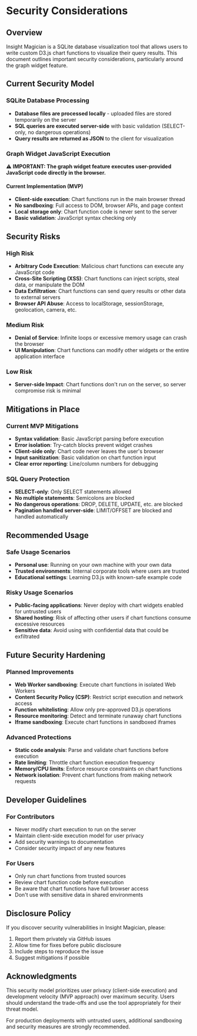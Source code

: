 # Security Considerations

## Overview

Insight Magician is a SQLite database visualization tool that allows users to write custom D3.js chart functions to visualize their query results. This document outlines important security considerations, particularly around the graph widget feature.

## Current Security Model

### SQLite Database Processing
- **Database files are processed locally** - uploaded files are stored temporarily on the server
- **SQL queries are executed server-side** with basic validation (SELECT-only, no dangerous operations)
- **Query results are returned as JSON** to the client for visualization

### Graph Widget JavaScript Execution

⚠️ **IMPORTANT: The graph widget feature executes user-provided JavaScript code directly in the browser.**

#### Current Implementation (MVP)
- **Client-side execution**: Chart functions run in the main browser thread
- **No sandboxing**: Full access to DOM, browser APIs, and page context
- **Local storage only**: Chart function code is never sent to the server
- **Basic validation**: JavaScript syntax checking only

## Security Risks

### High Risk
- **Arbitrary Code Execution**: Malicious chart functions can execute any JavaScript code
- **Cross-Site Scripting (XSS)**: Chart functions can inject scripts, steal data, or manipulate the DOM
- **Data Exfiltration**: Chart functions can send query results or other data to external servers
- **Browser API Abuse**: Access to localStorage, sessionStorage, geolocation, camera, etc.

### Medium Risk
- **Denial of Service**: Infinite loops or excessive memory usage can crash the browser
- **UI Manipulation**: Chart functions can modify other widgets or the entire application interface

### Low Risk
- **Server-side Impact**: Chart functions don't run on the server, so server compromise risk is minimal

## Mitigations in Place

### Current MVP Mitigations
- **Syntax validation**: Basic JavaScript parsing before execution
- **Error isolation**: Try-catch blocks prevent widget crashes
- **Client-side only**: Chart code never leaves the user's browser
- **Input sanitization**: Basic validation on chart function input
- **Clear error reporting**: Line/column numbers for debugging

### SQL Query Protection
- **SELECT-only**: Only SELECT statements allowed
- **No multiple statements**: Semicolons are blocked
- **No dangerous operations**: DROP, DELETE, UPDATE, etc. are blocked
- **Pagination handled server-side**: LIMIT/OFFSET are blocked and handled automatically

## Recommended Usage

### Safe Usage Scenarios
- **Personal use**: Running on your own machine with your own data
- **Trusted environments**: Internal corporate tools where users are trusted
- **Educational settings**: Learning D3.js with known-safe example code

### Risky Usage Scenarios
- **Public-facing applications**: Never deploy with chart widgets enabled for untrusted users
- **Shared hosting**: Risk of affecting other users if chart functions consume excessive resources
- **Sensitive data**: Avoid using with confidential data that could be exfiltrated

## Future Security Hardening

### Planned Improvements
- **Web Worker sandboxing**: Execute chart functions in isolated Web Workers
- **Content Security Policy (CSP)**: Restrict script execution and network access
- **Function whitelisting**: Allow only pre-approved D3.js operations
- **Resource monitoring**: Detect and terminate runaway chart functions
- **Iframe sandboxing**: Execute chart functions in sandboxed iframes

### Advanced Protections
- **Static code analysis**: Parse and validate chart functions before execution
- **Rate limiting**: Throttle chart function execution frequency
- **Memory/CPU limits**: Enforce resource constraints on chart functions
- **Network isolation**: Prevent chart functions from making network requests

## Developer Guidelines

### For Contributors
- Never modify chart execution to run on the server
- Maintain client-side execution model for user privacy
- Add security warnings to documentation
- Consider security impact of any new features

### For Users
- Only run chart functions from trusted sources
- Review chart function code before execution
- Be aware that chart functions have full browser access
- Don't use with sensitive data in shared environments

## Disclosure Policy

If you discover security vulnerabilities in Insight Magician, please:
1. Report them privately via GitHub issues
2. Allow time for fixes before public disclosure
3. Include steps to reproduce the issue
4. Suggest mitigations if possible

## Acknowledgments

This security model prioritizes user privacy (client-side execution) and development velocity (MVP approach) over maximum security. Users should understand the trade-offs and use the tool appropriately for their threat model.

For production deployments with untrusted users, additional sandboxing and security measures are strongly recommended.